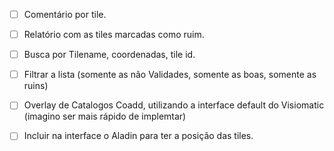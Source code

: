 - [ ] Comentário por tile.
- [ ] Relatório com as tiles marcadas como ruim. 
- [ ] Busca por Tilename, coordenadas, tile id. 
- [ ] Filtrar a lista (somente as não Validades, somente as boas, somente as ruins)
- [ ] Overlay de Catalogos Coadd, utilizando a interface default do Visiomatic (imagino ser mais rápido de implemtar)
- [ ] Incluir na interface o Aladin para ter a posição das tiles. 



 
